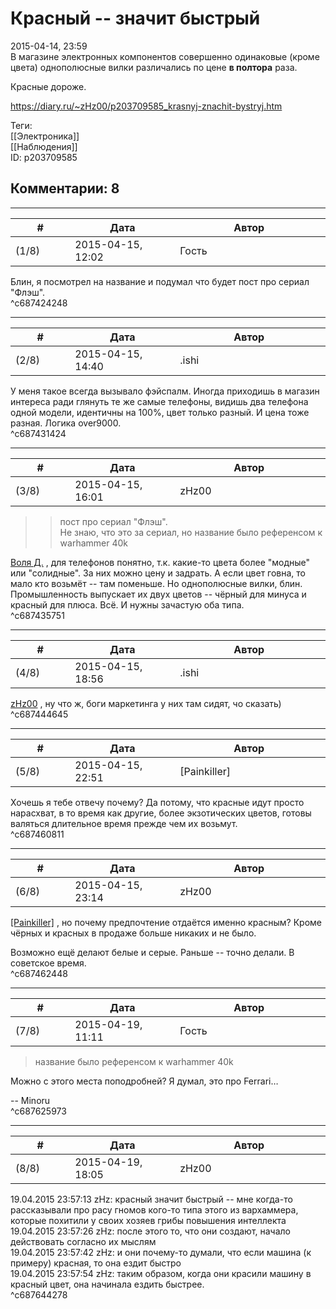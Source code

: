Красный -- значит быстрый
=========================

  
2015-04-14, 23:59  
 В магазине электронных компонентов совершенно одинаковые (кроме цвета) однополюсные вилки различались по цене  **в полтора**  раза.   
   
 Красные дороже.   
  
<https://diary.ru/~zHz00/p203709585_krasnyj-znachit-bystryj.htm>  
  
Теги:  
[[Электроника]]  
[[Наблюдения]]  
ID: p203709585  


Комментарии: 8
--------------

  


---



|         #         |              Дата              |                     Автор                     |           ID           |
| --- | --- | --- | --- |
| (1/8) | 2015-04-15, 12:02 | Гость | c687424248 |

  
 Блин, я посмотрел на название и подумал что будет пост про сериал "Флэш".   
 ^c687424248

---



|         #         |              Дата              |                     Автор                     |           ID           |
| --- | --- | --- | --- |
| (2/8) | 2015-04-15, 14:40 | .ishi | c687431424 |

  
 У меня такое всегда вызывало фэйспалм. Иногда приходишь в магазин интереса ради глянуть те же самые телефоны, видишь два телефона одной модели, идентичны на 100%, цвет только разный. И цена тоже разная. Логика over9000.   
 ^c687431424

---



|         #         |              Дата              |                     Автор                     |           ID           |
| --- | --- | --- | --- |
| (3/8) | 2015-04-15, 16:01 | zHz00 | c687435751 |

  
 >>пост про сериал "Флэш".   
 Не знаю, что это за сериал, но название было референсом к warhammer 40k   
   
  [Воля Д.](http://willD.diary.ru "Лыбродыбро.")  , для телефонов понятно, т.к. какие-то цвета более "модные" или "солидные". За них можно цену и задрать. А если цвет говна, то мало кто возьмёт -- там поменьше. Но однополюсные вилки, блин. Промышленность выпускает их двух цветов -- чёрный для минуса и красный для плюса. Всё. И нужны зачастую оба типа.   
 ^c687435751

---



|         #         |              Дата              |                     Автор                     |           ID           |
| --- | --- | --- | --- |
| (4/8) | 2015-04-15, 18:56 | .ishi | c687444645 |

  
  [zHz00](https://zHz00.diary.ru "Untitled")  , ну что ж, боги маркетинга у них там сидят, чо сказать)   
 ^c687444645

---



|         #         |              Дата              |                     Автор                     |           ID           |
| --- | --- | --- | --- |
| (5/8) | 2015-04-15, 22:51 | [Painkiller] | c687460811 |

  
 Хочешь я тебе отвечу почему? Да потому, что красные идут просто нарасхват, в то время как другие, более экзотических цветов, готовы валяться длительное время прежде чем их возьмут.   
 ^c687460811

---



|         #         |              Дата              |                     Автор                     |           ID           |
| --- | --- | --- | --- |
| (6/8) | 2015-04-15, 23:14 | zHz00 | c687462448 |

  
  [[Painkiller]](http://Painkiller00.diary.ru "12 витаминов")  , но почему предпочтение отдаётся именно красным? Кроме чёрных и красных в продаже больше никаких и не было.   
   
 Возможно ещё делают белые и серые. Раньше -- точно делали. В советское время.   
 ^c687462448

---



|         #         |              Дата              |                     Автор                     |           ID           |
| --- | --- | --- | --- |
| (7/8) | 2015-04-19, 11:11 | Гость | c687625973 |

  
 > название было референсом к warhammer 40k   
   
 Можно с этого места поподробней? Я думал, это про Ferrari…   
   
 -- Minoru   
 ^c687625973

---



|         #         |              Дата              |                     Автор                     |           ID           |
| --- | --- | --- | --- |
| (8/8) | 2015-04-19, 18:05 | zHz00 | c687644278 |

  
 19.04.2015 23:57:13 zHz: красный значит быстрый -- мне когда-то рассказывали про расу гномов кого-то типа этого из вархаммера, которые похитили у своих хозяев грибы повышения интеллекта   
 19.04.2015 23:57:26 zHz: после этого то, что они создают, начало действовать согласно их мыслям   
 19.04.2015 23:57:42 zHz: и они почему-то думали, что если машина (к примеру) красная, то она ездит быстро   
 19.04.2015 23:57:54 zHz: таким образом, когда они красили машину в красный цвет, она начинала ездить быстрее.   
 ^c687644278